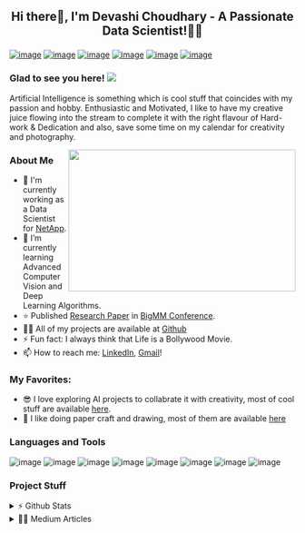 ## <p align="center"> Hi there👋, I'm Devashi Choudhary - A Passionate Data Scientist!👩‍💻 </p>

[![image](https://img.shields.io/badge/LinkedIn-0077B5?style=for-the-badge&logo=linkedin&logoColor=white)](https://in.linkedin.com/in/devashi-choudhary-84677b109)
[![image](https://img.shields.io/badge/Medium-12100E?style=for-the-badge&logo=medium&logoColor=white)](https://devashi-choudhary.medium.com/)
[![image](https://img.shields.io/badge/YouTube-FF0000?style=for-the-badge&logo=youtube&logoColor=white)](https://www.youtube.com/channel/UC1T2KSLQNQNEhvnLHY5fnsA)
[![image](https://img.shields.io/badge/Gmail-D14836?style=for-the-badge&logo=gmail&logoColor=white)](devashi882@gmail.com)
[![image](https://img.shields.io/badge/Instagram-E4405F?style=for-the-badge&logo=instagram&logoColor=white)](https://www.instagram.com/devashi_25/?hl=en) 
[![image](https://img.shields.io/badge/Blogger-FF5722?style=for-the-badge&logo=blogger&logoColor=white)](https://www.youtube.com/watchv=1dCSVRR9w6g&list=PLLZ6osVVFkyUMcdQ0I03ClL2TyyDRcIi8)


### Glad to see you here!  ![](https://komarev.com/ghpvc/?username=Devashi-Choudhary&color=blueviolet)

Artificial Intelligence is something which is cool stuff that coincides with my passion and hobby. Enthusiastic and Motivated, I like to have my creative juice flowing into the stream to complete it with the right flavour of Hard-work & Dedication and also, save some time on my calendar for creativity and photography.


<img align="right" width="400" height="250" src="https://drive.google.com/uc?export=view&id=1SBE9oKK4n9OzssC-RW0Z6xdFH_4M9rWJ">

### About Me

- 💼 I'm currently working as a Data Scientist for [NetApp](https://www.netapp.com/).
- 🌱 I’m currently learning Advanced Computer Vision and Deep Learning Algorithms.
- ⭐ Published [Research Paper](https://ieeexplore.ieee.org/abstract/document/9232510?casa_token=-3YjOWQ8QfYAAAAA:3rQLIjZ59fCJ__xcWFN0HSD_2d4VGj6j7UIZ65oW3oDryAnTeqVe3OKw7jcBmLgoUIhjN4HbLLI) in [BigMM Conference](http://bigmm.midas.iiitd.edu.in/).
- 👨‍💻 All of my projects are available at [Github](https://github.com/Devashi-Choudhary/Devashi-Choudhary)
- ⚡ Fun fact: I always think that Life is a Bollywood Movie.
- 📫 How to reach me: [LinkedIn](https://in.linkedin.com/in/devashi-choudhary-84677b109), [Gmail](devashi882@gmail.com)!

### My Favorites:

- 😎 I love exploring AI projects to collabrate it with creativity, most of cool stuff are available [here](https://www.youtube.com/watch?v=CNzuO1nFK2M&list=PLLZ6osVVFkyXPXC2pMJrqR-RjvCAR82S5).
- 👯 I like doing paper craft and drawing, most of them are available [here](https://www.instagram.com/devashi_25/reels/?hl=en)

### Languages and Tools

![image](https://img.shields.io/badge/Python-3776AB?style=for-the-badge&logo=python&logoColor=white)
![image](https://img.shields.io/badge/TensorFlow-FF6F00?style=for-the-badge&logo=TensorFlow&logoColor=white)
![image](https://img.shields.io/badge/Keras-D00000?style=for-the-badge&logo=Keras&logoColor=white)
![image](https://img.shields.io/badge/PyTorch-EE4C2C?style=for-the-badge&logo=PyTorch&logoColor=white)
![image](https://img.shields.io/badge/LaTeX-47A141?style=for-the-badge&logo=LaTeX&logoColor=white)
![image](https://img.shields.io/badge/MySQL-00000F?style=for-the-badge&logo=mysql&logoColor=white)
![image](https://img.shields.io/badge/OpenCV-27338e?style=for-the-badge&logo=OpenCV&logoColor=white)
![image](https://img.shields.io/badge/Jupyter-F37626.svg?&style=for-the-badge&logo=Jupyter&logoColor=white)

### Project Stuff


<details> 
    <summary> 
      ⚡ Github Stats
    </summary> 
  
  
![Devashi's GitHub stats](https://github-readme-stats.vercel.app/api?username=Devashi-Choudhary&show_icons=true&theme=tokyonight) 
  
  
</details>


<details>
  <summary>
    ✍🏼 Medium Articles
  </summary>
  
  
- [Welcome to the world of Creativity and Technology!](https://devashi-choudhary.medium.com/welcome-to-the-world-of-creativity-and-technology-ae2be8a35916)
- [Cartoon Character Recognition using Deep Learning](https://medium.com/nerd-for-tech/cartoon-character-recognition-using-deep-learning-c1ece3dbd94c)
- [AI Dance based on Human Pose Estimation](https://medium.com/nerd-for-tech/ai-dance-based-on-human-pose-estimation-738ac2ff6d1f)
- [Recognizing Real-Time Creativity of User using Deep Learning](https://medium.com/analytics-vidhya/recognizing-real-time-creativity-of-user-using-deep-learning-786cbc5cd292)

  
</details>  


   

